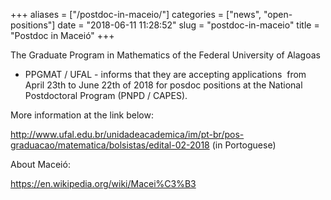 +++
aliases = ["/postdoc-in-maceio/"]
categories = ["news", "open-positions"]
date = "2018-06-11 11:28:52"
slug = "postdoc-in-maceio"
title = "Postdoc in Maceió"
+++
<div>

The Graduate Program in Mathematics of the Federal University of Alagoas
- PPGMAT / UFAL - informs that they are accepting applications  from
April 23th to <span class="aBn" tabindex="0" term="goog_173030383"><span
class="aQJ">June 22th of 2018</span></span> for posdoc positions at the
National Postdoctoral Program (PNPD / CAPES).

</div>

<div>

</div>

<div>

More information at the link below:

</div>

<div>

</div>

<div>

<http://www.ufal.edu.br/unidadeacademica/im/pt-br/pos-graduacao/matematica/bolsistas/edital-02-2018>
(in Portoguese)

</div>

<div>

</div>

<div>

About Maceió:

</div>

<div>

</div>

<div>

<https://en.wikipedia.org/wiki/Macei%C3%B3>

</div>

